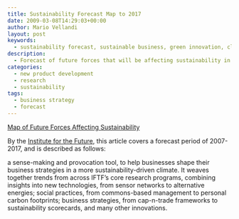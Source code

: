 ```yaml
---
title: Sustainability Forecast Map to 2017
date: 2009-03-08T14:29:03+00:00
author: Mario Vellandi
layout: post
keywords:
  - sustainability forecast, sustainable business, green innovation, climate change, institute for the future, business strategy
description:
  - Forecast of future forces that will be affecting sustainability in terms of energy, social practices, commons-based management, business strategies, and climate change among other innovations.
categories:
  - new product development
  - research
  - sustainability
tags:
  - business strategy
  - forecast
---
```

<a rel="nofollow" href="http://www.iftf.org/node/2269">Map of Future Forces Affecting Sustainability</a>

By the <a rel="nofollow" href="http://www.iftf.org/">Institute for the Future</a>, this article covers a forecast period of 2007-2017, and is described as follows:

a sense-making and provocation tool, to help businesses shape their business strategies in a more sustainability-driven climate. It weaves together trends from across IFTF&#8217;s core research programs, combining insights into new technologies, from sensor networks to alternative energies; social practices, from commons-based management to personal carbon footprints; business strategies, from cap-n-trade frameworks to sustainability scorecards, and many other innovations.
